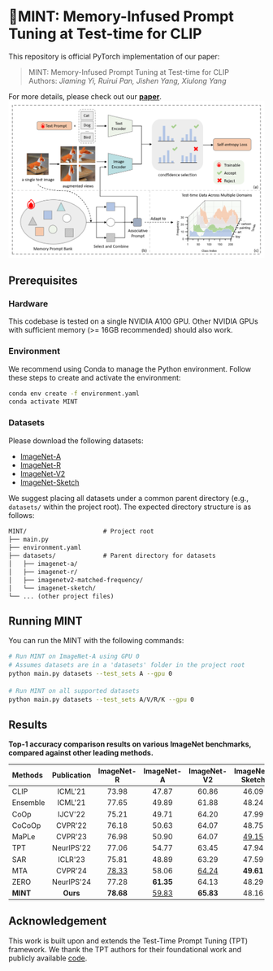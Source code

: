 # 🍃MINT: Memory-Infused Prompt Tuning at Test-time for CLIP
This repository is official PyTorch implementation of our paper:    

> MINT: Memory-Infused Prompt Tuning at Test-time for CLIP   
> Authors: *Jiaming Yi, Ruirui Pan, Jishen Yang, Xiulong Yang*    

For more details, please check out our [**paper**](https://arxiv.org/abs/2506.03190).
![Overview of our proposed Memory-Infused Prompt Tuning(MINT) framework at Test-time for CLIP](framework.png)

## Prerequisites

### Hardware
This codebase is tested on a single NVIDIA A100 GPU. Other NVIDIA GPUs with sufficient memory (>= 16GB recommended) should also work.

### Environment 
We recommend using Conda to manage the Python environment. Follow these steps to create and activate the environment:
```bash
conda env create -f environment.yaml
conda activate MINT
```

### Datasets 
Please download the following datasets:
* [ImageNet-A](https://github.com/hendrycks/natural-adv-examples)
* [ImageNet-R](https://github.com/hendrycks/imagenet-r)
* [ImageNet-V2](https://s3-us-west-2.amazonaws.com/imagenetv2public/imagenetv2-matched-frequency.tar.gz)
* [ImageNet-Sketch](https://github.com/HaohanWang/ImageNet-Sketch)


We suggest placing all datasets under a common parent directory (e.g., `datasets/` within the project root). The expected directory structure is as follows:
```
MINT/                     # Project root
├── main.py
├── environment.yaml
├── datasets/             # Parent directory for datasets
│   ├── imagenet-a/
│   ├── imagenet-r/
│   ├── imagenetv2-matched-frequency/  
│   └── imagenet-sketch/
└── ... (other project files)
```

## Running MINT
You can run the MINT with the following commands:

```bash
# Run MINT on ImageNet-A using GPU 0
# Assumes datasets are in a 'datasets' folder in the project root
python main.py datasets --test_sets A --gpu 0

# Run MINT on all supported datasets
python main.py datasets --test_sets A/V/R/K --gpu 0
```

## Results
**Top-1 accuracy comparison results on various ImageNet benchmarks, compared against other leading methods.**

| Methods       | Publication | ImageNet-R       | ImageNet-A        | ImageNet-V2       | ImageNet-Sketch | Average         |
| :------------ | :---------: | :--------------: | :---------------: | :---------------: | :-------------: | :-------------: |
| CLIP          | ICML'21     | 73.98            | 47.87             | 60.86             | 46.09           | 57.20           |
| Ensemble      | ICML'21     | 77.65            | 49.89             | 61.88             | 48.24           | 59.42           |
| CoOp          | IJCV'22     | 75.21            | 49.71             | 64.20             | 47.99           | 59.28           |
| CoCoOp        | CVPR'22     | 76.18            | 50.63             | 64.07             | 48.75           | 59.91           |
| MaPLe         | CVPR'23     | 76.98            | 50.90             | 64.07             | <u>49.15</u>     | 60.28           |
| TPT           | NeurIPS'22  | 77.06            | 54.77             | 63.45             | 47.94           | 60.81           |
| SAR           | ICLR'23     | 75.81            | 48.89             | 63.29             | 47.59           | 58.90           |
| MTA           | CVPR'24     | <u>78.33</u>    | 58.06             | <u>64.24</u>     | **49.61**       | 62.56           |
| ZERO          | NeurIPS'24  | 77.28            | **61.35**         | 64.13             | 48.29           | <u>62.76</u>     |
| **MINT**      | **Ours**    | **78.68**        | <u>59.83</u>     | **65.83**         | 48.16           | **63.12**       |

## Acknowledgement
This work is built upon and extends the Test-Time Prompt Tuning (TPT) framework. We thank the TPT authors for their foundational work and publicly available [code](https://github.com/azshue/TPT).
